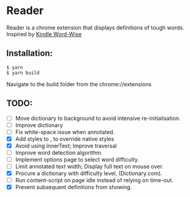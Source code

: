 Reader
======

Reader is a chrome extension that displays definitions of tough words. Inspired by [Kindle Word-Wise](https://www.amazon.com/gp/feature.html?ie=UTF8&docId=1002989731)

## Installation:

```
$ yarn
$ yarn build
```

Navigate to the build folder from the chrome://extensions

## TODO:

- [ ] Move dictionary to background to avoid intensive re-initialisation.
- [ ] Improve dictionary
- [ ] Fix white-space issue when annotated.
- [x] Add styles to <ruby>, to override native styles
- [x] Avoid using innerText; Improve traversal
- [ ] Improve word detection algorithm.
- [ ] Implement options page to select word difficulty.
- [ ] Limit annotated text width; Display full text on mouse over.
- [x] Procure a dictionary with difficulty level, (Dictionary.com).
- [ ] Run content-script on page idle instead of relying on time-out.
- [x] Prevent subsequent definitions from showing.
